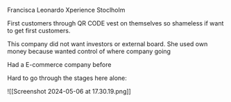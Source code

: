 
Francisca Leonardo
Xperience Stoclholm

First customers through QR CODE vest on themselves so shameless if want to get first customers.

This company did not want investors or external board. She used own money because wanted control of where company going

Had a E-commerce company before

Hard to go through the stages here alone:

![[Screenshot 2024-05-06 at 17.30.19.png]]


